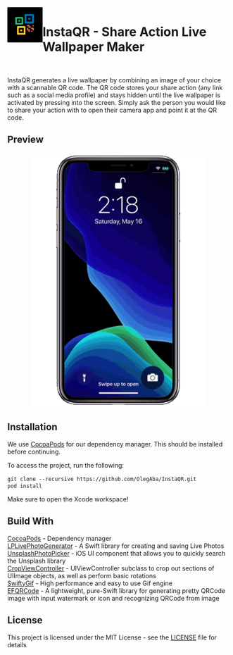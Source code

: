<img align="left" width="80" height="80" src="https://github.com/OlegAba/InstaQR/blob/master/Design/Logo/InstaQRLogo.jpg" alt="app icon">

# InstaQR - Share Action Live Wallpaper Maker

<br />

InstaQR generates a live wallpaper by combining an image of your choice with a scannable QR code. The QR code stores your share action (any link such as a social media profile) and stays hidden until the live wallpaper is activated by pressing into the screen. Simply ask the person you would like to share your action with to open their camera app and point it at the QR code.

## Preview
<p align="center">
  <img src="https://github.com/OlegAba/InstaQR/blob/master/Design/Gif/OnBoarding/Scannable/scannable-gif.gif"  width=400 />
</p>

## Installation
We use [CocoaPods](http://cocoapods.org) for our dependency manager. This should be installed before continuing.

To access the project, run the following:
```
git clone --recursive https://github.com/OlegAba/InstaQR.git
pod install
```
Make sure to open the Xcode workspace!


## Build With
[CocoaPods](https://github.com/CocoaPods/CocoaPods) - Dependency manager\
[LPLivePhotoGenerator](https://github.com/OlegAba/LPLivePhotoGenerator) - A Swift library for creating and saving Live Photos\
[UnsplashPhotoPicker](https://github.com/unsplash/unsplash-photopicker-ios) - iOS UI component that allows you to quickly search the Unsplash library\
[CropViewController](https://github.com/TimOliver/TOCropViewController) - UIViewController subclass to crop out sections of UIImage objects, as well as perform basic rotations\
[SwiftyGif](https://github.com/kirualex/SwiftyGif) - High performance and easy to use Gif engine\
[EFQRCode](https://github.com/EFPrefix/EFQRCode) - A lightweight, pure-Swift library for generating pretty QRCode image with input watermark or icon and recognizing QRCode from image

## License
This project is licensed under the MIT License - see the [LICENSE](https://github.com/OlegAba/InstaQR/blob/master/LICENSE) file for details
